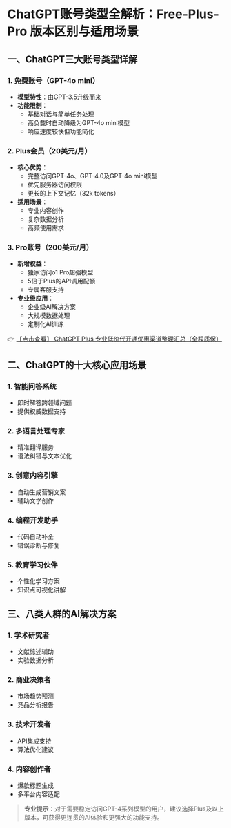 # ChatGPT账号类型全解析：Free-Plus-Pro 版本区别与适用场景

## 一、ChatGPT三大账号类型详解

### 1. 免费账号（GPT-4o mini）
- **模型特性**：由GPT-3.5升级而来
- **功能限制**：
  - 基础对话与简单任务处理
  - 高负载时自动降级为GPT-4o mini模型
  - 响应速度较快但功能简化

### 2. Plus会员（20美元/月）
- **核心优势**：
  - 完整访问GPT-4o、GPT-4.0及GPT-4o mini模型
  - 优先服务器访问权限
  - 更长的上下文记忆（32k tokens）
- **适用场景**：
  - 专业内容创作
  - 复杂数据分析
  - 高频使用需求

### 3. Pro账号（200美元/月）
- **新增权益**：
  - 独家访问o1 Pro超强模型
  - 5倍于Plus的API调用配额
  - 专属客服支持
- **专业级应用**：
  - 企业级AI解决方案
  - 大规模数据处理
  - 定制化AI训练

👉 [【点击查看】 ChatGPT Plus 专业低价代开通优惠渠道整理汇总（全程质保）](https://bit.ly/DaiKai)

## 二、ChatGPT的十大核心应用场景

### 1. 智能问答系统
- 即时解答跨领域问题
- 提供权威数据支持

### 2. 多语言处理专家
- 精准翻译服务
- 语法纠错与文本优化

### 3. 创意内容引擎
- 自动生成营销文案
- 辅助文学创作

### 4. 编程开发助手
- 代码自动补全
- 错误诊断与修复

### 5. 教育学习伙伴
- 个性化学习方案
- 知识点可视化讲解

## 三、八类人群的AI解决方案

### 1. 学术研究者
- 文献综述辅助
- 实验数据分析

### 2. 商业决策者
- 市场趋势预测
- 竞品分析报告

### 3. 技术开发者
- API集成支持
- 算法优化建议

### 4. 内容创作者
- 爆款标题生成
- 多平台内容适配

> **专业提示**：对于需要稳定访问GPT-4系列模型的用户，建议选择Plus及以上版本，可获得更连贯的AI体验和更强大的功能支持。